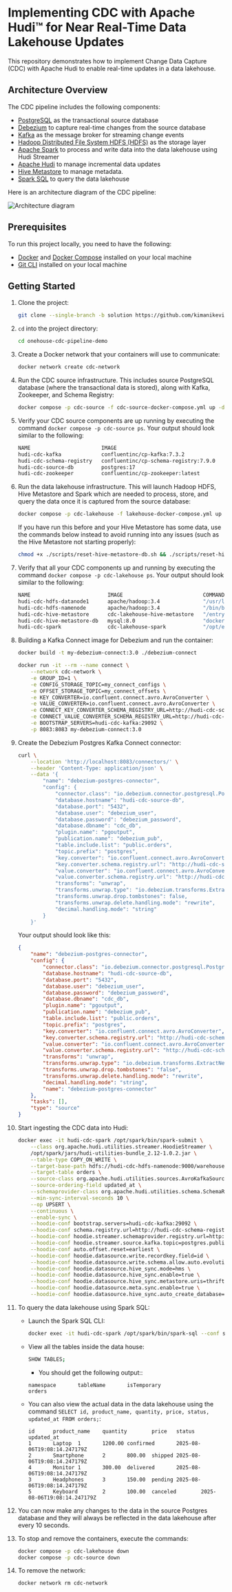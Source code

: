 # Implementing CDC with Apache Hudi™ for Near Real-Time Data Lakehouse Updates

This repository demonstrates how to implement Change Data Capture (CDC) with Apache Hudi to enable real-time updates in a data lakehouse.

## Architecture Overview

The CDC pipeline includes the following components:

-   [PostgreSQL](https://www.postgresql.org/) as the transactional source database
-   [Debezium](https://debezium.io/) to capture real-time changes from the source database
-   [Kafka](https://kafka.apache.org/) as the message broker for streaming change events
-   [Hadoop Distributed File System HDFS (HDFS)](https://hadoop.apache.org/docs/r1.2.1/hdfs_design.html) as the storage layer
-   [Apache Spark](https://spark.apache.org/) to process and write data into the data lakehouse using Hudi Streamer
-   [Apache Hudi](https://hudi.apache.org/) to manage incremental data updates
-   [Hive Metastore](https://hive.apache.org/docs/latest/adminmanual-metastore-3-0-administration_75978150/) to manage metadata.
-   [Spark SQL](https://spark.apache.org/sql/) to query the data lakehouse

Here is an architecture diagram of the CDC pipeline:

![Architecture diagram](https://i.imgur.com/ijASYFL.png)

## Prerequisites

To run this project locally, you need to have the following:

-   [Docker](https://docs.docker.com/engine/install/) and [Docker Compose](https://docs.docker.com/compose/install/) installed on your local machine
-   [Git CLI](https://git-scm.com/downloads) installed on your local machine

## Getting Started

1.  Clone the project:

    ```bash
    git clone --single-branch -b solution https://github.com/kimanikevin254/onehouse-cdc-pipeline-demo.git
    ```

2.  `cd` into the project directory:

    ```bash
    cd onehouse-cdc-pipeline-demo
    ```

3.  Create a Docker network that your containers will use to communicate:

    ```bash
    docker network create cdc-network
    ```

4.  Run the CDC source infrastructure. This includes source PostgreSQL database (where the transactional data is stored), along with Kafka, Zookeeper, and Schema Registry:

    ```bash
    docker compose -p cdc-source -f cdc-source-docker-compose.yml up -d --build
    ```

5.  Verify your CDC source components are up running by executing the command `docker compose -p cdc-source ps`. Your output should look similar to the following:

    ```bash
    NAME                       IMAGE                                   COMMAND                  SERVICE           CREATED         STATUS         PORTS
    hudi-cdc-kafka             confluentinc/cp-kafka:7.3.2             "/etc/confluent/dock…"   kafka             4 minutes ago   Up 4 minutes   0.0.0.0:9092->9092/tcp, [::]:9092->9092/tcp
    hudi-cdc-schema-registry   confluentinc/cp-schema-registry:7.9.0   "/etc/confluent/dock…"   schema-registry   4 minutes ago   Up 4 minutes   8081/tcp, 0.0.0.0:8181->8181/tcp, [::]:8181->8181/tcp
    hudi-cdc-source-db         postgres:17                             "docker-entrypoint.s…"   postgres          4 minutes ago   Up 4 minutes   0.0.0.0:5432->5432/tcp, [::]:5432->5432/tcp
    hudi-cdc-zookeeper         confluentinc/cp-zookeeper:latest        "/etc/confluent/dock…"   zookeeper         4 minutes ago   Up 4 minutes   2888/tcp, 0.0.0.0:2181->2181/tcp, [::]:2181->2181/tcp, 3888/tcp
    ```

6.  Run the data lakehouse infrastructure. This will launch Hadoop HDFS, Hive Metastore and Spark which are needed to process, store, and query the data once it is captured from the source database:

    ```bash
    docker compose -p cdc-lakehouse -f lakehouse-docker-compose.yml up -d --build
    ```

    If you have run this before and your Hive Metastore has some data, use the commands below instead to avoid running into any issues (such as the Hive Metastore not starting properly):

    ```bash
    chmod +x ./scripts/reset-hive-metastore-db.sh && ./scripts/reset-hive-metastore-db.sh
    ```

7.  Verify that all your CDC components up and running by executing the command `docker compose -p cdc-lakehouse ps`. Your output should look similar to the following:

    ```bash
    NAME                         IMAGE                          COMMAND                  SERVICE             CREATED          STATUS                    PORTS
    hudi-cdc-hdfs-datanode1      apache/hadoop:3.4              "/usr/local/bin/dumb…"   hdfs-datanode1      42 seconds ago   Up 41 seconds
    hudi-cdc-hdfs-namenode       apache/hadoop:3.4              "/bin/bash /namenode…"   hdfs-namenode       42 seconds ago   Up 42 seconds (healthy)   0.0.0.0:9000->9000/tcp, [::]:9000->9000/tcp, 0.0.0.0:9870->9870/tcp, [::]:9870->9870/tcp
    hudi-cdc-hive-metastore      cdc-lakehouse-hive-metastore   "/entrypoint.sh"         hive-metastore      42 seconds ago   Up 16 seconds             10000/tcp, 0.0.0.0:9083->9083/tcp, [::]:9083->9083/tcp, 10002/tcp
    hudi-cdc-hive-metastore-db   mysql:8.0                      "docker-entrypoint.s…"   hive-metastore-db   42 seconds ago   Up 42 seconds (healthy)   3306/tcp, 33060/tcp
    hudi-cdc-spark               cdc-lakehouse-spark            "/opt/entrypoint.sh …"   spark               42 seconds ago   Up 42 seconds             0.0.0.0:7077->7077/tcp, [::]:7077->7077/tcp, 0.0.0.0:8080->8080/tcp, [::]:8080->8080/tcp
    ```

8.  Building a Kafka Connect image for Debezium and run the container:

    ```bash
    docker build -t my-debezium-connect:3.0 ./debezium-connect

    docker run -it --rm --name connect \
        --network cdc-network \
        -e GROUP_ID=1 \
        -e CONFIG_STORAGE_TOPIC=my_connect_configs \
        -e OFFSET_STORAGE_TOPIC=my_connect_offsets \
        -e KEY_CONVERTER=io.confluent.connect.avro.AvroConverter \
        -e VALUE_CONVERTER=io.confluent.connect.avro.AvroConverter \
        -e CONNECT_KEY_CONVERTER_SCHEMA_REGISTRY_URL=http://hudi-cdc-schema-registry:8081 \
        -e CONNECT_VALUE_CONVERTER_SCHEMA_REGISTRY_URL=http://hudi-cdc-schema-registry:8081 \
        -e BOOTSTRAP_SERVERS=hudi-cdc-kafka:29092 \
        -p 8083:8083 my-debezium-connect:3.0
    ```

9.  Create the Debezium Postgres Kafka Connect connector:

    ```bash
    curl \
        --location 'http://localhost:8083/connectors/' \
        --header 'Content-Type: application/json' \
        --data '{
            "name": "debezium-postgres-connector",
            "config": {
                "connector.class": "io.debezium.connector.postgresql.PostgresConnector",
                "database.hostname": "hudi-cdc-source-db",
                "database.port": "5432",
                "database.user": "debezium_user",
                "database.password": "debezium_password",
                "database.dbname": "cdc_db",
                "plugin.name": "pgoutput",
                "publication.name": "debezium_pub",
                "table.include.list": "public.orders",
                "topic.prefix": "postgres",
                "key.converter": "io.confluent.connect.avro.AvroConverter",
                "key.converter.schema.registry.url": "http://hudi-cdc-schema-registry:8081",
                "value.converter": "io.confluent.connect.avro.AvroConverter",
                "value.converter.schema.registry.url": "http://hudi-cdc-schema-registry:8081",
                "transforms": "unwrap",
                "transforms.unwrap.type": "io.debezium.transforms.ExtractNewRecordState",
                "transforms.unwrap.drop.tombstones": false,
                "transforms.unwrap.delete.handling.mode": "rewrite",
                "decimal.handling.mode": "string"
            }
        }'
    ```

    Your output should look like this:

    ```json
    {
        "name": "debezium-postgres-connector",
        "config": {
            "connector.class": "io.debezium.connector.postgresql.PostgresConnector",
            "database.hostname": "hudi-cdc-source-db",
            "database.port": "5432",
            "database.user": "debezium_user",
            "database.password": "debezium_password",
            "database.dbname": "cdc_db",
            "plugin.name": "pgoutput",
            "publication.name": "debezium_pub",
            "table.include.list": "public.orders",
            "topic.prefix": "postgres",
            "key.converter": "io.confluent.connect.avro.AvroConverter",
            "key.converter.schema.registry.url": "http://hudi-cdc-schema-registry:8081",
            "value.converter": "io.confluent.connect.avro.AvroConverter",
            "value.converter.schema.registry.url": "http://hudi-cdc-schema-registry:8081",
            "transforms": "unwrap",
            "transforms.unwrap.type": "io.debezium.transforms.ExtractNewRecordState",
            "transforms.unwrap.drop.tombstones": "false",
            "transforms.unwrap.delete.handling.mode": "rewrite",
            "decimal.handling.mode": "string",
            "name": "debezium-postgres-connector"
        },
        "tasks": [],
        "type": "source"
    }
    ```

10. Start ingesting the CDC data into Hudi:

    ```bash
    docker exec -it hudi-cdc-spark /opt/spark/bin/spark-submit \
        --class org.apache.hudi.utilities.streamer.HoodieStreamer \
        /opt/spark/jars/hudi-utilities-bundle_2.12-1.0.2.jar \
        --table-type COPY_ON_WRITE \
        --target-base-path hdfs://hudi-cdc-hdfs-namenode:9000/warehouse/my-data-lakehouse \
        --target-table orders \
        --source-class org.apache.hudi.utilities.sources.AvroKafkaSource \
        --source-ordering-field updated_at \
        --schemaprovider-class org.apache.hudi.utilities.schema.SchemaRegistryProvider \
        --min-sync-interval-seconds 10 \
        --op UPSERT \
        --continuous \
        --enable-sync \
        --hoodie-conf bootstrap.servers=hudi-cdc-kafka:29092 \
        --hoodie-conf schema.registry.url=http://hudi-cdc-schema-registry:8081 \
        --hoodie-conf hoodie.streamer.schemaprovider.registry.url=http://hudi-cdc-schema-registry:8081/subjects/postgres.public.orders-value/versions/latest \
        --hoodie-conf hoodie.streamer.source.kafka.topic=postgres.public.orders \
        --hoodie-conf auto.offset.reset=earliest \
        --hoodie-conf hoodie.datasource.write.recordkey.field=id \
        --hoodie-conf hoodie.datasource.write.schema.allow.auto.evolution.column.drop=true \
        --hoodie-conf hoodie.datasource.hive_sync.mode=hms \
        --hoodie-conf hoodie.datasource.hive_sync.enable=true \
        --hoodie-conf hoodie.datasource.hive_sync.metastore.uris=thrift://hudi-cdc-hive-metastore:9083 \
        --hoodie-conf hoodie.datasource.meta.sync.enable=true \
        --hoodie-conf hoodie.datasource.hive_sync.auto_create_database=true
    ```

11. To query the data lakehouse using Spark SQL:

    -   Launch the Spark SQL CLI:

        ```bash
        docker exec -it hudi-cdc-spark /opt/spark/bin/spark-sql --conf spark.sql.cli.print.header=true
        ```

    -   View all the tables inside the data house:

        ```bash
        SHOW TABLES;
        ```

        -   You should get the following output::

        ```
        namespace       tableName       isTemporary
        orders
        ```

    -   You can also view the actual data in the data lakehouse using the command `SELECT id, product_name, quantity, price, status, updated_at FROM orders;`:

        ```
        id      product_name    quantity        price   status  updated_at
        1       Laptop  1       1200.00 confirmed       2025-08-06T19:08:14.247179Z
        2       Smartphone      2       800.00  shipped 2025-08-06T19:08:14.247179Z
        4       Monitor 1       300.00  delivered       2025-08-06T19:08:14.247179Z
        3       Headphones      3       150.00  pending 2025-08-06T19:08:14.247179Z
        5       Keyboard        2       100.00  canceled        2025-08-06T19:08:14.247179Z
        ```

12. You can now make any changes to the data in the source Postgres database and they will always be reflected in the data lakehouse after every 10 seconds.

13. To stop and remove the containers, execute the commands:

    ```bash
    docker compose -p cdc-lakehouse down
    docker compose -p cdc-source down
    ```

14. To remove the network:

    ```bash
    docker network rm cdc-network
    ```
